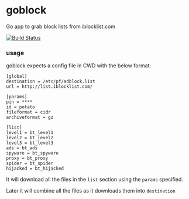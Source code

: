 goblock
=======

Go app to grab block lists from iblocklist.com

[![Build Status](https://drone.io/github.com/qbit/goblock/status.png)](https://drone.io/github.com/qbit/goblock/latest)

### usage ###

goblock expects a config file in CWD with the below format:

```
[global]
destination = /etc/pf/adblock.list
url = http://list.iblocklist.com/

[params]
pin = ****
id = potato
fileformat = cidr
archiveformat = gz

[list]
level1 = bt_level1
level2 = bt_level2
level3 = bt_level3
ads = bt_ads
spyware = bt_spyware
proxy = bt_proxy
spider = bt_spider
hijacked = bt_hijacked
```

It will download all the files in the ``list`` section using the ``params``
specified.

Later it will combine all the files as it downloads them into ``destination``
